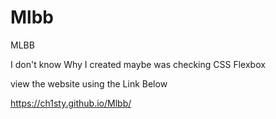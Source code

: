 # Mlbb
MLBB

I don't know Why I created maybe was checking CSS Flexbox

view the website using the Link Below

https://ch1sty.github.io/Mlbb/
